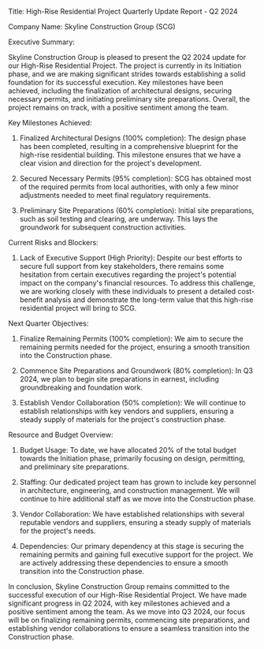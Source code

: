  Title: High-Rise Residential Project Quarterly Update Report - Q2 2024

Company Name: Skyline Construction Group (SCG)

Executive Summary:

Skyline Construction Group is pleased to present the Q2 2024 update for our High-Rise Residential Project. The project is currently in its Initiation phase, and we are making significant strides towards establishing a solid foundation for its successful execution. Key milestones have been achieved, including the finalization of architectural designs, securing necessary permits, and initiating preliminary site preparations. Overall, the project remains on track, with a positive sentiment among the team.

Key Milestones Achieved:

1. Finalized Architectural Designs (100% completion): The design phase has been completed, resulting in a comprehensive blueprint for the high-rise residential building. This milestone ensures that we have a clear vision and direction for the project's development.

2. Secured Necessary Permits (95% completion): SCG has obtained most of the required permits from local authorities, with only a few minor adjustments needed to meet final regulatory requirements.

3. Preliminary Site Preparations (60% completion): Initial site preparations, such as soil testing and clearing, are underway. This lays the groundwork for subsequent construction activities.

Current Risks and Blockers:

1. Lack of Executive Support (High Priority): Despite our best efforts to secure full support from key stakeholders, there remains some hesitation from certain executives regarding the project's potential impact on the company's financial resources. To address this challenge, we are working closely with these individuals to present a detailed cost-benefit analysis and demonstrate the long-term value that this high-rise residential project will bring to SCG.

Next Quarter Objectives:

1. Finalize Remaining Permits (100% completion): We aim to secure the remaining permits needed for the project, ensuring a smooth transition into the Construction phase.

2. Commence Site Preparations and Groundwork (80% completion): In Q3 2024, we plan to begin site preparations in earnest, including groundbreaking and foundation work.

3. Establish Vendor Collaboration (50% completion): We will continue to establish relationships with key vendors and suppliers, ensuring a steady supply of materials for the project's construction phase.

Resource and Budget Overview:

1. Budget Usage: To date, we have allocated 20% of the total budget towards the Initiation phase, primarily focusing on design, permitting, and preliminary site preparations.

2. Staffing: Our dedicated project team has grown to include key personnel in architecture, engineering, and construction management. We will continue to hire additional staff as we move into the Construction phase.

3. Vendor Collaboration: We have established relationships with several reputable vendors and suppliers, ensuring a steady supply of materials for the project's needs.

4. Dependencies: Our primary dependency at this stage is securing the remaining permits and gaining full executive support for the project. We are actively addressing these dependencies to ensure a smooth transition into the Construction phase.

In conclusion, Skyline Construction Group remains committed to the successful execution of our High-Rise Residential Project. We have made significant progress in Q2 2024, with key milestones achieved and a positive sentiment among the team. As we move into Q3 2024, our focus will be on finalizing remaining permits, commencing site preparations, and establishing vendor collaborations to ensure a seamless transition into the Construction phase.